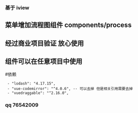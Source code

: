 ### 基于 iview
 
## 菜单增加流程图组件 components/process
## 经过商业项目验证 放心使用
## 组件可以在任意项目中使用
#依赖
```
 - "lodash": "4.17.15", 
 - "vue-codemirror": "^4.0.6", -- 可以去掉 但是相关引用需要去掉  
 - "vuedraggable": "^2.16.0", 
 ```
### qq 76542009
